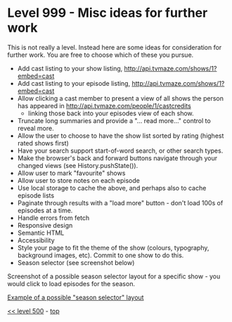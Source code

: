 # Level 999 - Misc ideas for further work

This is not really a level. Instead here are some ideas for consideration for further work. You are free to choose which of these you pursue.

- Add cast listing to your show listing, http://api.tvmaze.com/shows/1?embed=cast
- Add cast listing to your episode listing, http://api.tvmaze.com/shows/1?embed=cast
- Allow clicking a cast member to present a view of all shows the person has appeared in http://api.tvmaze.com/people/1/castcredits
  - linking those back into your episodes view of each show.
- Truncate long summaries and provide a "... read more..." control to reveal more.
- Allow the user to choose to have the show list sorted by rating (highest rated shows first)
- Have your search support start-of-word search, or other search types.
- Make the browser's back and forward buttons navigate through your changed views (see History.pushState()).
- Allow user to mark "favourite" shows
- Allow user to store notes on each episode
- Use local storage to cache the above, and perhaps also to cache episode lists
- Paginate through results with a "load more" button - don't load 100s of episodes at a time.
- Handle errors from fetch
- Responsive design
- Semantic HTML
- Accessibility
- Style your page to fit the theme of the show (colours, typography, background images, etc). Commit to one show to do this.
- Season selector (see screenshot below)

Screenshot of a possible season selector layout for a specific show - you would click to load episodes for the season.

[Example of a possible "season selector" layout](./example-screenshots/example-season-selector.jpg)

[<< level 500](./level-500.md) - [top](./readme.md)
